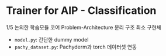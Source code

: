 # Trainer for AIP - Classification

1/5 논의한 학습모듈 코어 Problem-Architecture 분리 구조 최소 구현체


* `model.py`: 간단한 dummy model
* `pachy_dataset.py`: Pachyderm과 torch 데이터셋 연동
